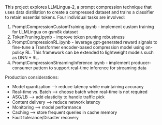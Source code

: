 This project explores LLMLingua-2, a prompt compression technique that uses data distillation to create a compressed dataset and trains a classifier to retain essential tokens. Four individual tasks are involved:

1. PromptCompressionCustomTraining.ipynb - implement custom training for LLMLingua on gsm8k dataset
2. TokenPruning.ipynb - improve token pruning robustness
3. PromptCompressionRL.ipynb - leverage gpt-generated reward signals to fine-tune a Transformer encoder-based compression model using on-policy RL. This framework can be extended to lightweight models such as DNN + RL.
4. PromptCompressionStreamingInference.ipynb - implement producer-consumer pattern to support real-time inference for streaming data

Production considerations:

* Model quantization —> reduce latency while maintaining accuracy
* Real-time vs. Batch —> choose batch when real-time is not required
* ASG/LB —> add elasticity to handle traffic pick
* Content delivery —> reduce network latency
* Monitoring —> model performance
* Caching —>  store frequent queries in cache memory
* Fault tolerance/Disaster recovery
